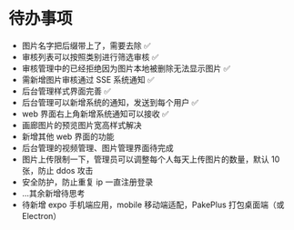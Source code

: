 # 待办事项

- 图片名字把后缀带上了，需要去除 ✅
- 审核列表可以按照类别进行筛选审核 ✅
- 审核管理中的已经拒绝因为图片本地被删除无法显示图片 ✅
- 需新增图片审核通过 SSE 系统通知 ✅
- 后台管理样式界面完善 ✅
- 后台管理可以新增系统的通知，发送到每个用户 ✅
- web 界面右上角新增系统通知可以接收 ✅
- 画廊图片的预览图片宽高样式解决
- 新增其他 web 界面的功能
- 后台管理的视频管理、图片管理界面待完成
- 图片上传限制一下，管理员可以调整每个人每天上传图片的数量，默认 10 张，防止 ddos 攻击
- 安全防护，防止重复 ip 一直注册登录
- ...其余新增待思考
- 待新增 expo 手机端应用，mobile 移动端适配，PakePlus 打包桌面端（或 Electron）
